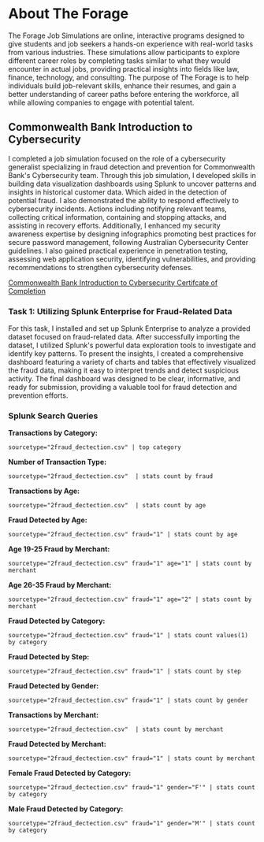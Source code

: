 # About The Forage

The Forage Job Simulations are online, interactive programs designed to give students and job seekers a hands-on experience with real-world tasks from various industries. These simulations allow participants to explore different career roles by completing tasks similar to what they would encounter in actual jobs, providing practical insights into fields like law, finance, technology, and consulting. The purpose of The Forage is to help individuals build job-relevant skills, enhance their resumes, and gain a better understanding of career paths before entering the workforce, all while allowing companies to engage with potential talent.

## Commonwealth Bank Introduction to Cybersecurity

I completed a job simulation focused on the role of a cybersecurity generalist specializing in fraud detection and prevention for Commonwealth Bank's Cybersecurity team. Through this job simulation, I developed skills in building data visualization dashboards using Splunk to uncover patterns and insights in historical customer data. Which aided in the detection of potential fraud. I also demonstrated the ability to respond effectively to cybersecurity incidents. Actions including notifying relevant teams, collecting critical information, containing and stopping attacks, and assisting in recovery efforts. Additionally, I enhanced my security awareness expertise by designing infographics promoting best practices for secure password management, following Australian Cybersecurity Center guidelines. I also gained practical experience in penetration testing, assessing web application security, identifying vulnerabilities, and providing recommendations to strengthen cybersecurity defenses.

<a href="https://github.com/AaronRMartinez/TheForage-Commonwealth-Bank-Job-Simulation/blob/main/Commonwealth%20Bank%20Certificate%20of%20Completion.pdf">Commonwealth Bank Introduction to Cybersecurity Certifcate of Completion</a>

### Task 1: Utilizing Splunk Enterprise for Fraud-Related Data

For this task, I installed and set up Splunk Enterprise to analyze a provided dataset focused on fraud-related data. After successfully importing the dataset, I utilized Splunk's powerful data exploration tools to investigate and identify key patterns. To present the insights, I created a comprehensive dashboard featuring a variety of charts and tables that effectively visualized the fraud data, making it easy to interpret trends and detect suspicious activity. The final dashboard was designed to be clear, informative, and ready for submission, providing a valuable tool for fraud detection and prevention efforts.

### Splunk Search Queries

**Transactions by Category:**

```
sourcetype="2fraud_dectection.csv" | top category
```

**Number of Transaction Type:**

```
sourcetype="2fraud_dectection.csv"  | stats count by fraud
```

**Transactions by Age:**

```
sourcetype="2fraud_dectection.csv"  | stats count by age
```

**Fraud Detected by Age:**

```
sourcetype="2fraud_dectection.csv" fraud="1" | stats count by age
```

**Age 19-25 Fraud by Merchant:**

```
sourcetype="2fraud_dectection.csv" fraud="1" age="1" | stats count by merchant
```

**Age 26-35 Fraud by Merchant:**

```
sourcetype="2fraud_dectection.csv" fraud="1" age="2" | stats count by merchant
```

**Fraud Detected by Category:**

```
sourcetype="2fraud_dectection.csv" fraud="1" | stats count values(1) by category
```

**Fraud Detected by Step:**

```
sourcetype="2fraud_dectection.csv" fraud="1" | stats count by step
```

**Fraud Detected by Gender:**

```
sourcetype="2fraud_dectection.csv" fraud="1" | stats count by gender
```

**Transactions by Merchant:**

```
sourcetype="2fraud_dectection.csv"  | stats count by merchant
```

**Fraud Detected by Merchant:**

```
sourcetype="2fraud_dectection.csv" fraud="1" | stats count by merchant
```

**Female Fraud Detected by Category:**

```
sourcetype="2fraud_dectection.csv" fraud="1" gender="F'" | stats count by category
```

**Male Fraud Detected by Category:**

```
sourcetype="2fraud_dectection.csv" fraud="1" gender="M'" | stats count by category
```
